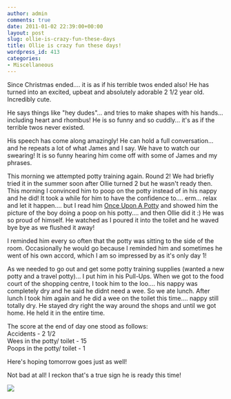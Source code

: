 ```yaml
---
author: admin
comments: true
date: 2011-01-02 22:39:00+00:00
layout: post
slug: ollie-is-crazy-fun-these-days
title: Ollie is crazy fun these days!
wordpress_id: 413
categories:
- Miscellaneous
---
```


Since Christmas ended.... it is as if his terrible twos ended also!  He has turned into an excited, upbeat and absolutely adorable 2 1/2 year old. Incredibly cute.  
  
He says things like "hey dudes"... and tries to make shapes with his hands... including heart and rhombus!  He is so funny and so cuddly... it's as if the terrible twos never existed.  
  
His speech has come along amazingly!  He can hold a full conversation... and he repeats a lot of what James and I say.  We have to watch our swearing!  It is so funny hearing him come off with some of James and my phrases.  
  
This morning we attempted potty training again.  Round 2!  We had briefly tried it in the summer soon after Ollie turned 2 but he wasn't ready then.  This morning I convinced him to poop on the potty instead of in his nappy and he did!  It took a while for him to have the confidence to.... erm... relax and let it happen.... but I read him [Once Upon A Potty](http://www.amazon.co.uk/Once-Upon-Potty-Alona-Frankel/dp/1554072832/ref=sr_1_3?ie=UTF8&qid=1294007074&sr=8-3) and showed him the picture of the boy doing a poop on his potty.... and then Ollie did it :)  He was so proud of himself.  He watched as I poured it into the toilet and he waved bye bye as we flushed it away!  
  
I reminded him every so often that the potty was sitting to the side of the room.  Occasionally he would go because I reminded him and sometimes he went of his own accord, which I am so impressed by as it's only day 1!  
  
As we needed to go out and get some potty training supplies (wanted a new potty and a travel potty)... I put him in his Pull-Ups.  When we got to the food court of the shopping centre, I took him to the loo.... his nappy was completely dry and he said he didnt need a wee.  So we ate lunch.  After lunch I took him again and he did a wee on the toilet this time.... nappy still totally dry.  He stayed dry right the way around the shops and until we got home.  He held it in the entire time.  
  
The score at the end of day one stood as follows:  
Accidents - 2 1/2  
Wees in the potty/ toilet - 15  
Poops in the potty/ toilet - 1  
  
Here's hoping tomorrow goes just as well!  
  
Not bad at all!  I reckon that's a true sign he is ready this time!

![](https://blogger.googleusercontent.com/tracker/251139911615938991-5948848503533506159?l=www.outmumbered.com)
